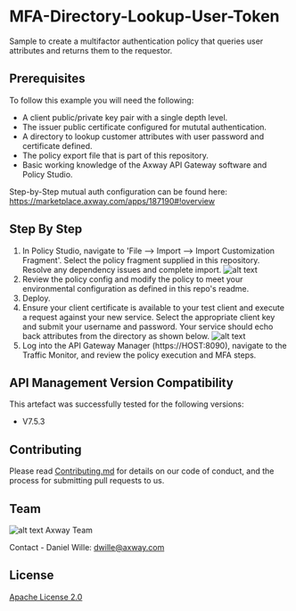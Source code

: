 # MFA-Directory-Lookup-User-Token
Sample to create a multifactor authentication policy that queries user attributes and returns them to the requestor.

## Prerequisites

To follow this example you will need the following:

- A client public/private key pair with a single depth level.
- The issuer public certificate configured for mututal authentication.
- A directory to lookup customer attributes with user password and certificate defined.
- The policy export file that is part of this repository.
- Basic working knowledge of the Axway API Gateway software and Policy Studio.

Step-by-Step mutual auth configuration can be found here: https://marketplace.axway.com/apps/187190#!overview

## Step By Step

1. In Policy Studio, navigate to 'File --> Import --> Import Customization Fragment'. Select the policy fragment supplied in this repository. Resolve any dependency issues and complete import.
![alt text](https://github.com/Axway-API-Management-Plus/MFA_Auth_Directory_Lookup/tree/master/example/src/importFrag.png "Import Policy Fragment")
2. Review the policy config and modify the policy to meet your environmental configuration as defined in this repo's readme.
3. Deploy.
4. Ensure your client certificate is available to your test client and execute a request against your new service. Select the appropriate client key and submit your username and password. Your service should echo back attributes from the directory as shown below.
![alt text](https://github.com/Axway-API-Management-Plus/MFA_Auth_Directory_Lookup/tree/master/example/src/MFAResponse.png "Sample Response")
5. Log into the API Gateway Manager (https://HOST:8090), navigate to the Traffic Monitor, and review the policy execution and MFA steps.

## API Management Version Compatibility
This artefact was successfully tested for the following versions:
- V7.5.3

## Contributing

Please read [Contributing.md](https://github.com/Axway-API-Management/Common/blob/master/Contributing.md) for details on our code of conduct, and the process for submitting pull requests to us.


## Team

![alt text][Axwaylogo] Axway Team

[Axwaylogo]: https://github.com/Axway-API-Management/Common/blob/master/img/AxwayLogoSmall.png  "Axway logo"

Contact - Daniel Wille: dwille@axway.com

## License
[Apache License 2.0](/LICENSE)
